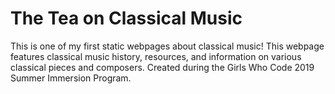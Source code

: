 # The Tea on Classical Music
 
 This is one of my first static webpages about classical music! This webpage features classical music history, resources, and information on various classical pieces and composers. Created during the Girls Who Code 2019 Summer Immersion Program.
